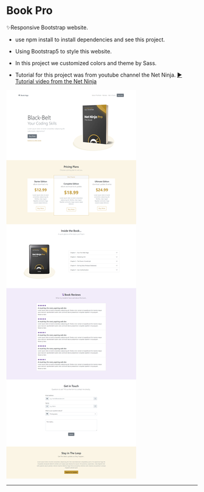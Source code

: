 # Book Pro

✨Responsive Bootstrap website.
- use npm install to install dependencies and see this project.
- Using Bootstrap5 to style this website.
- In this project we customized colors and theme by Sass.


- Tutorial for this project was from youtube channel the Net Ninja.
[▶️ Tutorial video from the Net Ninja](https://www.youtube.com/watch?v=O_9u1P5YjVc&list=PL4cUxeGkcC9joIM91nLzd_qaH_AimmdAR)

![preview img](preview.jpg)



--------------------------------